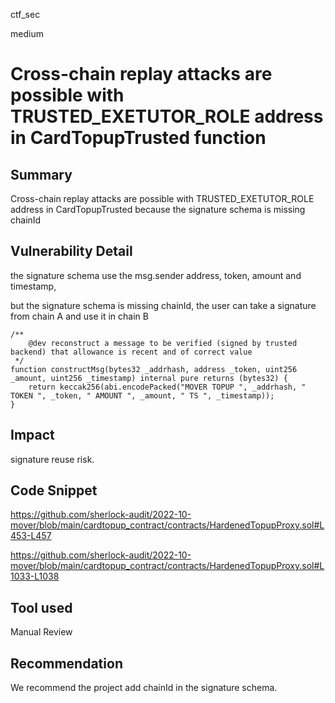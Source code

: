 ctf_sec

medium

# Cross-chain replay attacks are possible with TRUSTED_EXETUTOR_ROLE address in CardTopupTrusted function

## Summary

Cross-chain replay attacks are possible with TRUSTED_EXETUTOR_ROLE address in CardTopupTrusted because the signature schema is missing chainId

## Vulnerability Detail

the signature schema use the msg.sender address, token, amount and timestamp,

but the signature schema is missing chainId, the user can take a signature from chain A and use it in chain B

```solidity
/**
    @dev reconstruct a message to be verified (signed by trusted backend) that allowance is recent and of correct value
 */
function constructMsg(bytes32 _addrhash, address _token, uint256 _amount, uint256 _timestamp) internal pure returns (bytes32) {
    return keccak256(abi.encodePacked("MOVER TOPUP ", _addrhash, " TOKEN ", _token, " AMOUNT ", _amount, " TS ", _timestamp));
}
```

## Impact

signature reuse risk.

## Code Snippet

https://github.com/sherlock-audit/2022-10-mover/blob/main/cardtopup_contract/contracts/HardenedTopupProxy.sol#L453-L457

https://github.com/sherlock-audit/2022-10-mover/blob/main/cardtopup_contract/contracts/HardenedTopupProxy.sol#L1033-L1038

## Tool used

Manual Review

## Recommendation

We recommend the project add chainId in the signature schema.
